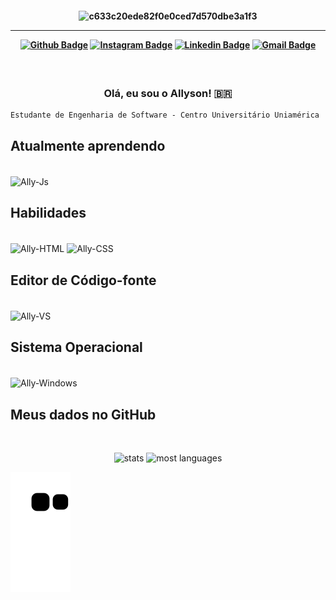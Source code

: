 <h4 align="center">
 
![c633c20ede82f0e0ced7d570dbe3a1f3](https://user-images.githubusercontent.com/70382532/138322189-2db8df52-9dcb-40a0-88a8-c365466bd33d.gif)

<hr>
 
[![Github Badge](https://img.shields.io/badge/-Facebook-blue?style=for-the-badge&logo=Facebook&logoColor=white&link=https://github.com/allyjandrey)](https://www.facebook.com/profile.php?id=100008966856144)
[![Instagram Badge](https://img.shields.io/badge/Instagram-%23E4405F.svg?style=for-the-badge&logo=Instagram&logoColor=white&link=https://github.com/allyjandrey)](https://www.instagram.com/allyjandrey/)
[![Linkedin Badge](https://img.shields.io/badge/-Linkedin-blue?style=for-the-badge&logo=Linkedin&logoColor=white&link=https://github.com/allyjandrey)](https://www.linkedin.com/in/allyson-menezes-jandrey-a295a8225/)
 [![Gmail Badge](https://img.shields.io/badge/Gmail-D14836?style=for-the-badge&logo=gmail&logoColor=white&link=https://github.com/allyjandrey)](mailto:contatoallyjandrey@gmail.com)

 <h3 align="center">  <br>

Olá, eu sou o Allyson! 🇧🇷
<br>

</h3>

```
Estudante de Engenharia de Software - Centro Universitário Uniamérica 
```

 ## Atualmente aprendendo
  <div style="display: inline_block"><br>
  <img align="center" alt="Ally-Js" src="https://img.shields.io/badge/JavaScript-F7DF1E?style=for-the-badge&logo=javascript&logoColor=black">
 
  ## Habilidades
   <br>
  <img align="center" alt="Ally-HTML" src="https://img.shields.io/badge/HTML5-E34F26?style=for-the-badge&logo=html5&logoColor=white">
  <img align="center" alt="Ally-CSS" src="https://img.shields.io/badge/CSS3-1572B6?style=for-the-badge&logo=css3&logoColor=white">
 
 ## Editor de Código-fonte
   <br>
 <img align="center" alt="Ally-VS" src="https://img.shields.io/badge/Visual%20Studio%20Code-0078d7.svg?style=for-the-badge&logo=visual-studio-code&logoColor=white">
 
  ## Sistema Operacional
   <br>
  <img align="center" alt="Ally-Windows" src="https://img.shields.io/badge/Windows-017AD7?style=for-the-badge&logo=windows&logoColor=white">
 
 ## Meus dados no GitHub
 <br>
 <p align="center">
<img width="530em" src="https://github-readme-stats.vercel.app/api?username=allyjandrey&show_icons=true&theme=aura" alt="stats"/>
<img width="530em" src="https://github-readme-stats.vercel.app/api/top-langs/?username=allyjandrey&layout=compact&theme=aura" alt="most languages"/>
</p>
 
  ![Snake animation](https://github.com/Sunyko/Sunyko/blob/output/github-contribution-grid-snake.svg)
  
  </div>
